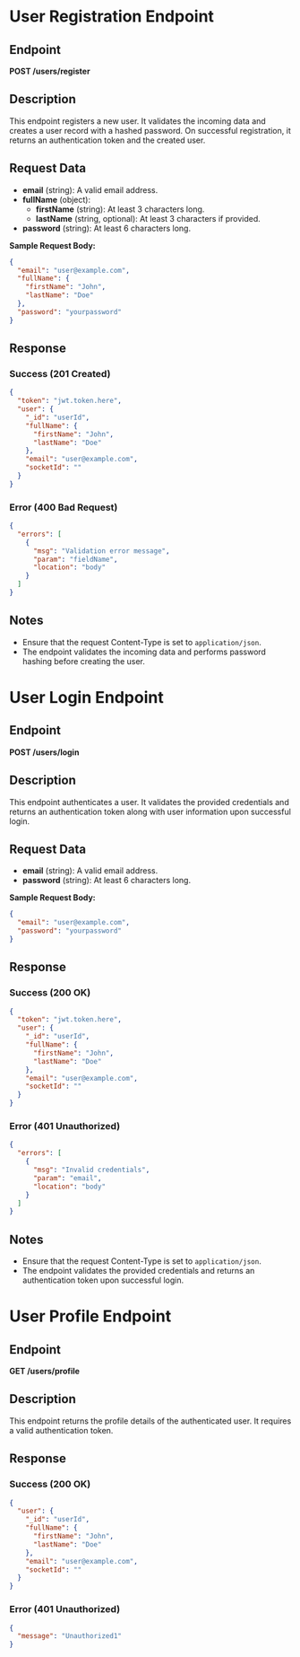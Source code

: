 # User Registration Endpoint

## Endpoint
**POST /users/register**

## Description
This endpoint registers a new user. It validates the incoming data and creates a user record with a hashed password. On successful registration, it returns an authentication token and the created user.

## Request Data
- **email** (string): A valid email address.
- **fullName** (object):
  - **firstName** (string): At least 3 characters long.
  - **lastName** (string, optional): At least 3 characters if provided.
- **password** (string): At least 6 characters long.

**Sample Request Body:**
```json
{
  "email": "user@example.com",
  "fullName": {
    "firstName": "John",
    "lastName": "Doe"
  },
  "password": "yourpassword"
}
```

## Response

### Success (201 Created)
```json
{
  "token": "jwt.token.here",
  "user": {
    "_id": "userId",
    "fullName": {
      "firstName": "John",
      "lastName": "Doe"
    },
    "email": "user@example.com",
    "socketId": ""
  }
}
```

### Error (400 Bad Request)
```json
{
  "errors": [
    {
      "msg": "Validation error message",
      "param": "fieldName",
      "location": "body"
    }
  ]
}
```

## Notes
- Ensure that the request Content-Type is set to `application/json`.
- The endpoint validates the incoming data and performs password hashing before creating the user.

# User Login Endpoint

## Endpoint
**POST /users/login**

## Description
This endpoint authenticates a user. It validates the provided credentials and returns an authentication token along with user information upon successful login.

## Request Data
- **email** (string): A valid email address.
- **password** (string): At least 6 characters long.

**Sample Request Body:**
```json
{
  "email": "user@example.com",
  "password": "yourpassword"
}
```

## Response

### Success (200 OK)
```json
{
  "token": "jwt.token.here",
  "user": {
    "_id": "userId",
    "fullName": {
      "firstName": "John",
      "lastName": "Doe"
    },
    "email": "user@example.com",
    "socketId": ""
  }
}
```

### Error (401 Unauthorized)
```json
{
  "errors": [
    {
      "msg": "Invalid credentials",
      "param": "email",
      "location": "body"
    }
  ]
}
```

## Notes
- Ensure that the request Content-Type is set to `application/json`.
- The endpoint validates the provided credentials and returns an authentication token upon successful login.

# User Profile Endpoint

## Endpoint
**GET /users/profile**

## Description
This endpoint returns the profile details of the authenticated user. It requires a valid authentication token.

## Response

### Success (200 OK)
```json
{
  "user": {
    "_id": "userId",
    "fullName": {
      "firstName": "John",
      "lastName": "Doe"
    },
    "email": "user@example.com",
    "socketId": ""
  }
}
```

### Error (401 Unauthorized)
```json
{
  "message": "Unauthorized1"
}
```
